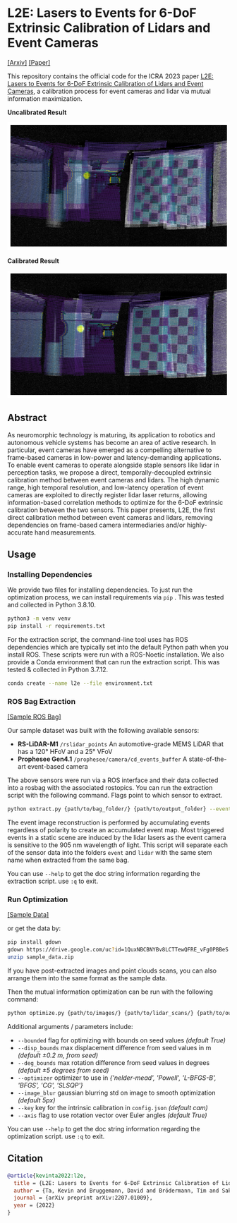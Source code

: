 # L2E: Lasers to Events for 6-DoF Extrinsic Calibration of Lidars and Event Cameras
[[Arxiv]](https://arxiv.org/abs/2207.01009) [[Paper]](https://arxiv.org/pdf/2207.01009)

This repository contains the official code for the ICRA 2023 paper [L2E: Lasers to Events for 6-DoF Extrinsic Calibration of Lidars and Event Cameras](https://arxiv.org/pdf/2207.01009), a calibration process for event cameras and lidar via mutual information maximization. 

**Uncalibrated Result**

![Uncalibrated frame camera image.](docs/images/uncalibrated.png)

**Calibrated Result**

![Calibrated frame camera image.](docs/images/calibrated.png)

## Abstract

As neuromorphic technology is maturing, its application to robotics and autonomous vehicle systems has become an area of active research. In particular, event cameras have emerged as a compelling alternative to frame-based cameras in low-power and latency-demanding applications. To enable event cameras to operate alongside staple sensors like lidar in perception tasks, we propose a direct, temporally-decoupled extrinsic calibration method between event cameras and lidars. The high dynamic range, high temporal resolution, and low-latency operation of event cameras are exploited to directly register lidar laser returns, allowing information-based correlation methods to optimize for the 6-DoF extrinsic calibration between the two sensors. This paper presents, L2E, the first direct calibration method between event cameras and lidars, removing dependencies on frame-based camera intermediaries and/or highly-accurate hand measurements.

## Usage

### Installing Dependencies

We provide two files for installing dependencies. To just run the optimization process, we can install requirements via `pip` . This was tested and collected in Python 3.8.10. 

```bash
python3 -m venv venv
pip install -r requirements.txt
```

For the extraction script, the command-line tool uses has ROS dependencies which are typically set into the default Python path when you install ROS. These scripts were run with a ROS-Noetic installation. We also provide a Conda environment that can run the extraction script. This was tested & collected in Python 3.7.12.

```bash
conda create --name l2e --file environment.txt
```

### ROS Bag Extraction

[[Sample ROS Bag]](https://drive.google.com/file/d/1yOeh6oB30gYrakfRZU4Pxx3r9lyid7Uh/view?usp=sharing)

Our sample dataset was built with the following available sensors:

- **RS-LiDAR-M1**  `/rslidar_points`  An automotive-grade MEMS LiDAR that has a 120° HFoV and a 25° VFoV
- **Prophesee Gen4.1** `/prophesee/camera/cd_events_buffer`  A state-of-the-art event-based camera

The above sensors were run via a ROS interface and their data collected into a rosbag with the associated rostopics. You can run the extraction script with the following command. Flags point to which sensor to extract. 

```bash
python extract.py {path/to/bag_folder/} {path/to/output_folder} --event --lidar
```

The event image reconstruction is performed by accumulating events regardless of polarity to create an accumulated event map. Most triggered events in a static scene are induced by the lidar lasers as the event camera is sensitive to the 905 nm wavelength of light. This script will separate each of the sensor data into the folders `event` and  `lidar` with the same stem name when extracted from the same bag.  

You can use `--help` to get the doc string information regarding the extraction script. use `:q` to exit.

### Run Optimization

[[Sample Data]](https://drive.google.com/file/d/1QuxNBCBNYBv8LCTTewQFRE_vFg0PBBeS/view?usp=sharing)

or get the data by:

```bash
pip install gdown
gdown https://drive.google.com/uc?id=1QuxNBCBNYBv8LCTTewQFRE_vFg0PBBeS
unzip sample_data.zip
```

If you have post-extracted images and point clouds scans, you can also arrange them into the same format as the sample data.

Then the mutual information optimization can be run with the following command:

```bash
python optimize.py {path/to/images/} {path/to/lidar_scans/} {path/to/output_folder/}
```

Additional arguments / parameters include:

- `--bounded` flag for optimizing with bounds on seed values *(default True)*
- `--disp_bounds` max displacement difference from seed values in m *(default ±0.2 m, from seed)*
- `--deg_bounds` max rotation difference from seed values in degrees *(default ±5 degrees from seed)*
- `--optimizer` optimizer to use in *{'nelder-mead', 'Powell', 'L-BFGS-B', 'BFGS', 'CG', 'SLSQP'}*
- `--image_blur` gaussian blurring std on image to smooth optimization *(default 5px)*
- `--key` key for the intrinsic calibration in `config.json` *(default cam)*
- `--axis` flag to use rotation vector over Euler angles *(default True)*

You can use `--help` to get the doc string information regarding the optimization script. use `:q` to exit.

## Citation

```bibtex
@article{kevinta2022:l2e,
  title = {L2E: Lasers to Events for 6-DoF Extrinsic Calibration of Lidars and Event Cameras},
  author = {Ta, Kevin and Bruggemann, David and Brödermann, Tim and Sakaridis, Christos and Van Gool, Luc},
  journal = {arXiv preprint arXiv:2207.01009},
  year = {2022}
}
```

